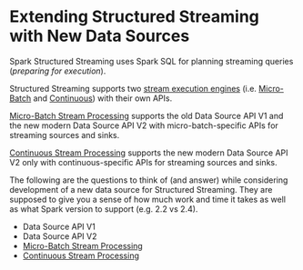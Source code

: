# Extending Structured Streaming with New Data Sources

Spark Structured Streaming uses Spark SQL for planning streaming queries (_preparing for execution_).

Structured Streaming supports two [stream execution engines](StreamExecution.md) (i.e. [Micro-Batch](micro-batch-execution/index.md) and [Continuous](continuous-stream-processing.md)) with their own APIs.

[Micro-Batch Stream Processing](micro-batch-execution/index.md) supports the old Data Source API V1 and the new modern Data Source API V2 with micro-batch-specific APIs for streaming sources and sinks.

[Continuous Stream Processing](continuous-stream-processing.md) supports the new modern Data Source API V2 only with continuous-specific APIs for streaming sources and sinks.

The following are the questions to think of (and answer) while considering development of a new data source for Structured Streaming. They are supposed to give you a sense of how much work and time it takes as well as what Spark version to support (e.g. 2.2 vs 2.4).

* Data Source API V1
* Data Source API V2
* [Micro-Batch Stream Processing](micro-batch-execution/index.md)
* [Continuous Stream Processing](continuous-stream-processing.md)
